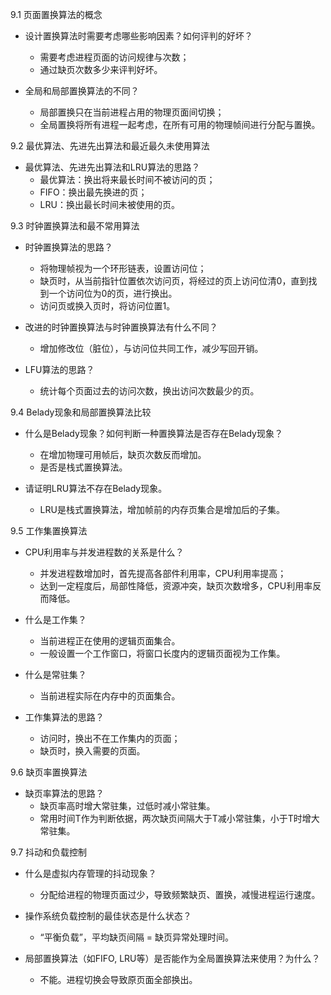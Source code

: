 9.1 页面置换算法的概念

*	设计置换算法时需要考虑哪些影响因素？如何评判的好坏？
	* 需要考虑进程页面的访问规律与次数；
	* 通过缺页次数多少来评判好坏。

*	全局和局部置换算法的不同？
	* 局部置换只在当前进程占用的物理页面间切换；
	* 全局置换将所有进程一起考虑，在所有可用的物理帧间进行分配与置换。

9.2 最优算法、先进先出算法和最近最久未使用算法

*	最优算法、先进先出算法和LRU算法的思路？
	* 最优算法：换出将来最长时间不被访问的页；
	* FIFO：换出最先换进的页；
	* LRU：换出最长时间未被使用的页。

9.3 时钟置换算法和最不常用算法

*	时钟置换算法的思路？
	* 将物理帧视为一个环形链表，设置访问位；
	* 缺页时，从当前指针位置依次访问页，将经过的页上访问位清0，直到找到一个访问位为0的页，进行换出。
	* 访问页或换入页时，将访问位置1。

*	改进的时钟置换算法与时钟置换算法有什么不同？
	* 增加修改位（脏位），与访问位共同工作，减少写回开销。

*	LFU算法的思路？
	* 统计每个页面过去的访问次数，换出访问次数最少的页。

9.4 Belady现象和局部置换算法比较

*	什么是Belady现象？如何判断一种置换算法是否存在Belady现象？
	* 在增加物理可用帧后，缺页次数反而增加。
	* 是否是栈式置换算法。

*	请证明LRU算法不存在Belady现象。
	* LRU是栈式置换算法，增加帧前的内存页集合是增加后的子集。

9.5 工作集置换算法

*	CPU利用率与并发进程数的关系是什么？
	* 并发进程数增加时，首先提高各部件利用率，CPU利用率提高；
	* 达到一定程度后，局部性降低，资源冲突，缺页次数增多，CPU利用率反而降低。

*	什么是工作集？
	* 当前进程正在使用的逻辑页面集合。
	* 一般设置一个工作窗口，将窗口长度内的逻辑页面视为工作集。

*	什么是常驻集？
	* 当前进程实际在内存中的页面集合。

*	工作集算法的思路？
	* 访问时，换出不在工作集内的页面；
	* 缺页时，换入需要的页面。

9.6 缺页率置换算法

*	缺页率算法的思路？
	* 缺页率高时增大常驻集，过低时减小常驻集。
	* 常用时间T作为判断依据，两次缺页间隔大于T减小常驻集，小于T时增大常驻集。

9.7 抖动和负载控制

*	什么是虚拟内存管理的抖动现象？
	* 分配给进程的物理页面过少，导致频繁缺页、置换，减慢进程运行速度。

*	操作系统负载控制的最佳状态是什么状态？
	* “平衡负载”，平均缺页间隔 = 缺页异常处理时间。

*	局部置换算法（如FIFO, LRU等）是否能作为全局置换算法来使用？为什么？
	* 不能。进程切换会导致原页面全部换出。